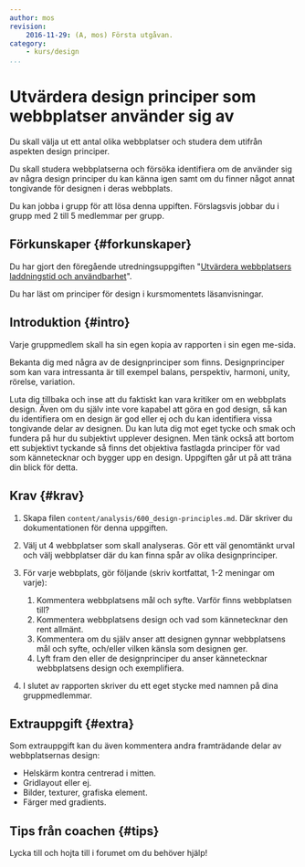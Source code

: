 ```yaml
---
author: mos
revision:
    2016-11-29: (A, mos) Första utgåvan.
category:
    - kurs/design
...
```

Utvärdera design principer som webbplatser använder sig av
===================================

Du skall välja ut ett antal olika webbplatser och studera dem utifrån aspekten design principer.

Du skall studera webbplatserna och försöka identifiera om de använder sig av några design principer du kan känna igen samt om du finner något annat tongivande för designen i deras webbplats.

<!--more-->

Du kan jobba i grupp för att lösa denna uppiften. Förslagsvis jobbar du i grupp med 2 till 5 medlemmar per grupp.



Förkunskaper {#forkunskaper}
-----------------------

Du har gjort den föregående utredningsuppgiften "[Utvärdera webbplatsers laddningstid och användbarhet](uppgift/utvardera-webbplatsers-laddningstider-och-anvandbarhet)".

Du har läst om principer för design i kursmomentets läsanvisningar.



Introduktion {#intro}
-----------------------

Varje gruppmedlem skall ha sin egen kopia av rapporten i sin egen me-sida.

Bekanta dig med några av de designprinciper som finns. Designprinciper som kan vara intressanta är till exempel balans, perspektiv, harmoni, unity, rörelse, variation.

Luta dig tillbaka och inse att du faktiskt kan vara kritiker om en webbplats design. Även om du själv inte vore kapabel att göra en god design, så kan du identifiera om en design är god eller ej och du kan identifiera vissa tongivande delar av designen. Du kan luta dig mot eget tycke och smak och fundera på hur du  subjektivt upplever designen. Men tänk också att bortom ett subjektivt tyckande så finns det objektiva fastlagda principer för vad som kännetecknar och bygger upp en design. Uppgiften går ut på att träna din blick för detta.



Krav {#krav}
-----------------------

1. Skapa filen `content/analysis/600_design-principles.md`. Där skriver du dokumentationen för denna uppgiften.

1. Välj ut 4 webbplatser som skall analyseras. Gör ett väl genomtänkt urval och välj webbplatser där du kan finna spår av olika designprinciper.

1. För varje webbplats, gör följande (skriv kortfattat, 1-2 meningar om varje):
    1. Kommentera webbplatsens mål och syfte. Varför finns webbplatsen till?
    1. Kommentera webbplatsens design och vad som kännetecknar den rent allmänt.
    1. Kommentera om du själv anser att designen gynnar webbplatsens mål och syfte, och/eller vilken känsla som designen ger.
    1. Lyft fram den eller de designprinciper du anser kännetecknar webbplatsens design och exemplifiera.

1. I slutet av rapporten skriver du ett eget stycke med namnen på dina gruppmedlemmar.



Extrauppgift {#extra}
-----------------------

Som extrauppgift kan du även kommentera andra framträdande delar av webbplatsernas design:

* Helskärm kontra centrerad i mitten.
* Gridlayout eller ej.
* Bilder, texturer, grafiska element.
* Färger med gradients.



Tips från coachen {#tips}
-----------------------

Lycka till och hojta till i forumet om du behöver hjälp!

